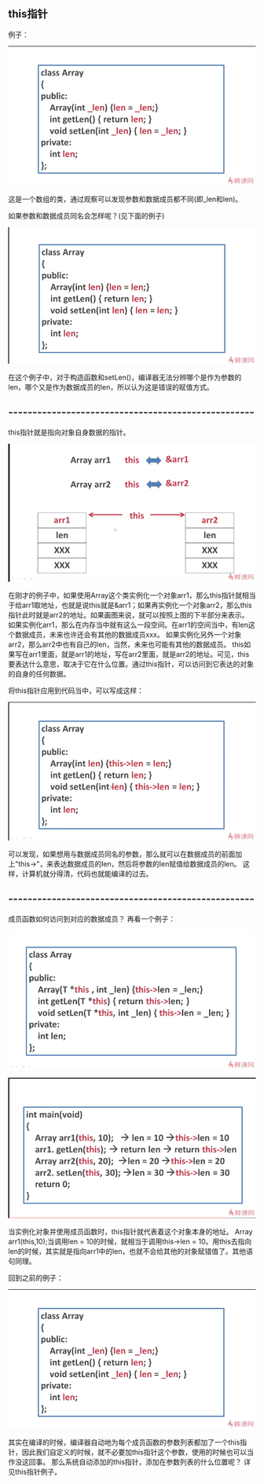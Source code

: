 ## this指针
例子：

![](./图1.png)

这是一个数组的类，通过观察可以发现参数和数据成员都不同(即_len和len)。
  
如果参数和数据成员同名会怎样呢？(见下面的例子)

![](./图2.png)

在这个例子中，对于构造函数和setLen()，编译器无法分辨哪个是作为参数的len，哪个又是作为数据成员的len，所以认为这是错误的赋值方式。

## ---------------------------------------------------
this指针就是指向对象自身数据的指针。

![](./图3.png)

在刚才的例子中，如果使用Array这个类实例化一个对象arr1，那么this指针就相当于给arr1取地址，也就是说this就是&arr1；如果再实例化一个对象arr2，那么this指针此时就是arr2的地址。如果画图来说，就可以按照上图的下半部分来表示。
如果实例化arr1，那么在内存当中就有这么一段空间。在arr1的空间当中，有len这个数据成员，未来也许还会有其他的数据成员xxx。
如果实例化另外一个对象arr2，那么arr2中也有自己的len，当然，未来也可能有其他的数据成员。
this如果写在arr1里面，就是arr1的地址，写在arr2里面，就是arr2的地址。可见，this要表达什么意思，取决于它在什么位置。通过this指针，可以访问到它表达的对象的自身的任何数据。

将this指针应用到代码当中，可以写成这样：

![](./图4.png)

可以发现，如果想用与数据成员同名的参数，那么就可以在数据成员的前面加上"this->"，来表达数据成员的len，然后将参数的len赋值给数据成员的len。
这样，计算机就分得清，代码也就能编译的过去。

## ---------------------------------------------------
成员函数如何访问到对应的数据成员？
再看一个例子：

![](./图5.png)

![](./图6.png)

当实例化对象并使用成员函数时，this指针就代表着这个对象本身的地址。
Array arr1(this,10);当调用len = 10的时候，就相当于调用this->len = 10。用this去指向len的时候，其实就是指向arr1中的len，也就不会给其他的对象赋错值了。其他语句同理。

回到之前的例子：

![](./图1.png)

其实在编译的时候，编译器自动地为每个成员函数的参数列表都加了一个this指针，因此我们自定义的时候，就不必要加this指针这个参数，使用的时候也可以当作没这回事。
那么系统自动添加的this指针，添加在参数列表的什么位置呢？
详见this指针例子。